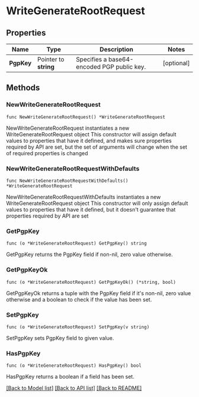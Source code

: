 # WriteGenerateRootRequest


## Properties

Name | Type | Description | Notes
------------ | ------------- | ------------- | -------------
**PgpKey** | Pointer to **string** | Specifies a base64-encoded PGP public key. | [optional] 



## Methods


### NewWriteGenerateRootRequest

`func NewWriteGenerateRootRequest() *WriteGenerateRootRequest`

NewWriteGenerateRootRequest instantiates a new WriteGenerateRootRequest object
This constructor will assign default values to properties that have it defined,
and makes sure properties required by API are set, but the set of arguments
will change when the set of required properties is changed

### NewWriteGenerateRootRequestWithDefaults

`func NewWriteGenerateRootRequestWithDefaults() *WriteGenerateRootRequest`

NewWriteGenerateRootRequestWithDefaults instantiates a new WriteGenerateRootRequest object
This constructor will only assign default values to properties that have it defined,
but it doesn't guarantee that properties required by API are set


### GetPgpKey

`func (o *WriteGenerateRootRequest) GetPgpKey() string`

GetPgpKey returns the PgpKey field if non-nil, zero value otherwise.

### GetPgpKeyOk

`func (o *WriteGenerateRootRequest) GetPgpKeyOk() (*string, bool)`

GetPgpKeyOk returns a tuple with the PgpKey field if it's non-nil, zero value otherwise
and a boolean to check if the value has been set.

### SetPgpKey

`func (o *WriteGenerateRootRequest) SetPgpKey(v string)`

SetPgpKey sets PgpKey field to given value.


### HasPgpKey

`func (o *WriteGenerateRootRequest) HasPgpKey() bool`

HasPgpKey returns a boolean if a field has been set.









[[Back to Model list]](../README.md#documentation-for-models) [[Back to API list]](../README.md#documentation-for-api-endpoints) [[Back to README]](../README.md)


